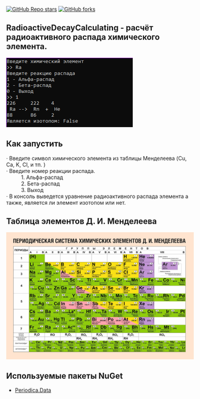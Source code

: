 [![GitHub Repo stars](https://img.shields.io/github/stars/RusskiyPythonist/RadioactiveDecayCalculating?style=social)](https://github.com/RusskiyPythonist/RadioactiveDecayCalculating)
[![GitHub forks](https://img.shields.io/github/forks/RusskiyPythonist/RadioactiveDecayCalculating?style=social)](https://github.com/RusskiyPythonist/RadioactiveDecayCalculating)

## **RadioactiveDecayCalculating** - расчёт радиоактивного распада химического элемента.

<img src="RadioactiveDecayCalculating/Images/Image_1.png">

## Как запустить
<dl>
<dt>· Введите символ химического элемента из таблицы Менделеева (Cu, Ca, K, Cl,  и тп. )</dt>
<dt>· Введите номер реакции распада.</dt>
	<dd>1. Альфа-распад</dd>
	<dd>2. Бета-распад</dd>
	<dd>3. Выход</dd>
<dt>· В консоль выведется уравнение радиоактивного распада элемента а также, является ли элемент изотопом или нет.</dt>
</dl>

## Таблица элементов Д. И. Менделеева
<img src="RadioactiveDecayCalculating/Images/Table.jpg">

## Используемые пакеты NuGet
- <a href="https://github.com/Bluegrams/periodic-table-data">Periodica.Data</a>